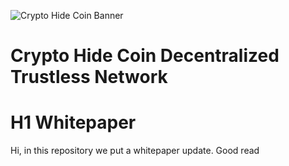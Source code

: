 ![Crypto Hide Coin Banner](https://user-images.githubusercontent.com/49910980/64911819-d7c12800-d726-11e9-8cc3-4823c3d10a13.png)

# Crypto Hide Coin Decentralized Trustless Network

# H1 Whitepaper

Hi, in this repository we put a whitepaper update.
Good read
